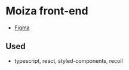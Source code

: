 # Moiza front-end

- [Figma](https://www.figma.com/file/RVMT9MylXWQkapNDH4t453/First-Project?node-id=0%3A1)

## Used

- typescript, react, styled-components, recoil
